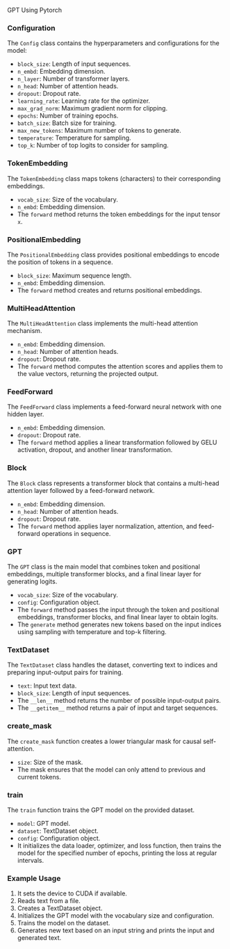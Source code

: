 GPT Using Pytorch 
### Configuration
The `Config` class contains the hyperparameters and configurations for the model:
- `block_size`: Length of input sequences.
- `n_embd`: Embedding dimension.
- `n_layer`: Number of transformer layers.
- `n_head`: Number of attention heads.
- `dropout`: Dropout rate.
- `learning_rate`: Learning rate for the optimizer.
- `max_grad_norm`: Maximum gradient norm for clipping.
- `epochs`: Number of training epochs.
- `batch_size`: Batch size for training.
- `max_new_tokens`: Maximum number of tokens to generate.
- `temperature`: Temperature for sampling.
- `top_k`: Number of top logits to consider for sampling.

### TokenEmbedding
The `TokenEmbedding` class maps tokens (characters) to their corresponding embeddings.
- `vocab_size`: Size of the vocabulary.
- `n_embd`: Embedding dimension.
- The `forward` method returns the token embeddings for the input tensor `x`.

### PositionalEmbedding
The `PositionalEmbedding` class provides positional embeddings to encode the position of tokens in a sequence.
- `block_size`: Maximum sequence length.
- `n_embd`: Embedding dimension.
- The `forward` method creates and returns positional embeddings.

### MultiHeadAttention
The `MultiHeadAttention` class implements the multi-head attention mechanism.
- `n_embd`: Embedding dimension.
- `n_head`: Number of attention heads.
- `dropout`: Dropout rate.
- The `forward` method computes the attention scores and applies them to the value vectors, returning the projected output.

### FeedForward
The `FeedForward` class implements a feed-forward neural network with one hidden layer.
- `n_embd`: Embedding dimension.
- `dropout`: Dropout rate.
- The `forward` method applies a linear transformation followed by GELU activation, dropout, and another linear transformation.

### Block
The `Block` class represents a transformer block that contains a multi-head attention layer followed by a feed-forward network.
- `n_embd`: Embedding dimension.
- `n_head`: Number of attention heads.
- `dropout`: Dropout rate.
- The `forward` method applies layer normalization, attention, and feed-forward operations in sequence.

### GPT
The `GPT` class is the main model that combines token and positional embeddings, multiple transformer blocks, and a final linear layer for generating logits.
- `vocab_size`: Size of the vocabulary.
- `config`: Configuration object.
- The `forward` method passes the input through the token and positional embeddings, transformer blocks, and final linear layer to obtain logits.
- The `generate` method generates new tokens based on the input indices using sampling with temperature and top-k filtering.

### TextDataset
The `TextDataset` class handles the dataset, converting text to indices and preparing input-output pairs for training.
- `text`: Input text data.
- `block_size`: Length of input sequences.
- The `__len__` method returns the number of possible input-output pairs.
- The `__getitem__` method returns a pair of input and target sequences.

### create_mask
The `create_mask` function creates a lower triangular mask for causal self-attention.
- `size`: Size of the mask.
- The mask ensures that the model can only attend to previous and current tokens.

### train
The `train` function trains the GPT model on the provided dataset.
- `model`: GPT model.
- `dataset`: TextDataset object.
- `config`: Configuration object.
- It initializes the data loader, optimizer, and loss function, then trains the model for the specified number of epochs, printing the loss at regular intervals. 

### Example Usage   

1. It sets the device to CUDA if available.
2. Reads text from a file.
3. Creates a TextDataset object.
4. Initializes the GPT model with the vocabulary size and configuration.
5. Trains the model on the dataset.
6. Generates new text based on an input string and prints the input and generated text.


